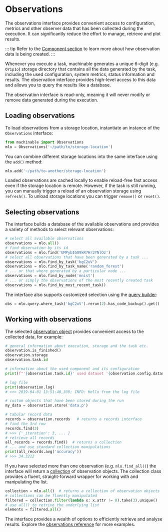 # Observations

The observations interface provides convenient access to configuration, metrics and other observer data that has been collected during the execution. It can significantly reduce the effort to manage, retrieve and plot results.

::: tip
Refer to the [Component section](./components.md#self-observer) to learn more about how observation data is being created.
:::

Whenever you execute a task, machinable generates a unique 6-digit (e.g. `OY1p1o`) storage directory that contains all the data generated by the task, including the used configuration, system metrics, status information and results. The observation interface provides high-level access to this data and allows you to query the results like a database.

The observation interface is read-only, meaning it will never modify or remove data generated during the execution.

## Loading observations

To load observations from a storage location, instantiate an instance of the ``Observations`` interface:

```python
from machinable import Observations
mlo = Observations('~/path/to/storage-location')
```

You can combine different storage locations into the same interface using the `add()` method:

```python
mlo.add('~/path/to-another/storage-location')
```

Loaded observations are cached locally to enable reload-free fast access even if the storage location is remote. However, if the task is still running, you can manually trigger a reload of an observation storage using `refresh()`. To unload storage locations you can trigger `remove()` or `reset()`.

## Selecting observations

The interface builds a database of the available observations and provides a variety of methods to select relevant observations:

```python
# select all available observations
observations = mlo.all()
# find observation by its id
observations = mlo.find('UMPybIGO9kR7Hr2YNlOz')
# select all observations that have been generated by a task ...
observations = mlo.find_by_task('bgC2uV')
observations = mlo.find_by_task_name('random_forest')
# ... or that where generated by a particular node ...
observations = mlo.find_by_node('mnist')
# ... or simply the observations of the most recently created task
observations = mlo.find_by_most_recent_task()
```

 The interface also supports customized selection using the [query builder](../reference/observations.md#observationsquerybuilder):

```python
obs = mlo.query.where_task('bgC2uV').rerun(2).has_code_backup().get()
```

## Working with observations

The selected [observation object](../reference/observations.md#observation) provides convenient access to the collected data, for example:

```python
# general information about execution, storage and the task etc.
observation.is_finished()
observation.storage
observation.task.id

# information about the used component and its configuration
print(f"'{observation.task.id}' used dataset '{observation.config.dataset}'")

# log file
print(observation.log)
# >>> 2019-04-01 13:51:40,339; INFO: Hello from the log file

# custom objects that have been stored during the run
my_data = observation.store('data.p')

# tabular record data
records = observation.records   # returns a records interface
# find the 3rd row
records.find(3)
# >>> {'_iteration': 3, ... }
# retrieve all records
all_records = records.find()  # returns a collection
# ... and use standard collection manipulations
print(all_records.avg('accuracy'))
# >>> 34.3212
```

If you have selected more than one observation (e.g. `mlo.find_all()`) the interface will return a [collection](../reference/observations.md#collection) of observation objects. The collection class provides a fluent, straight-forward wrapper for working with and manipulating the list.

```python
collection = mlo.all()  # returns a collection of observation objects
# collections can be fluently manipulated
filtered = collection.filter(lambda x: x.attr != 0).take(3).unique()
# use all() to retrive the underlying list
elements = filtered.all()
```

The interface provides a wealth of options to efficiently retrieve and analyse results. Explore the [observations reference](../reference/observations.md#observations-2) for more examples.
